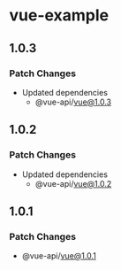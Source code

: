# vue-example

## 1.0.3

### Patch Changes

- Updated dependencies
  - @vue-api/vue@1.0.3

## 1.0.2

### Patch Changes

- Updated dependencies
  - @vue-api/vue@1.0.2

## 1.0.1

### Patch Changes

- @vue-api/vue@1.0.1
